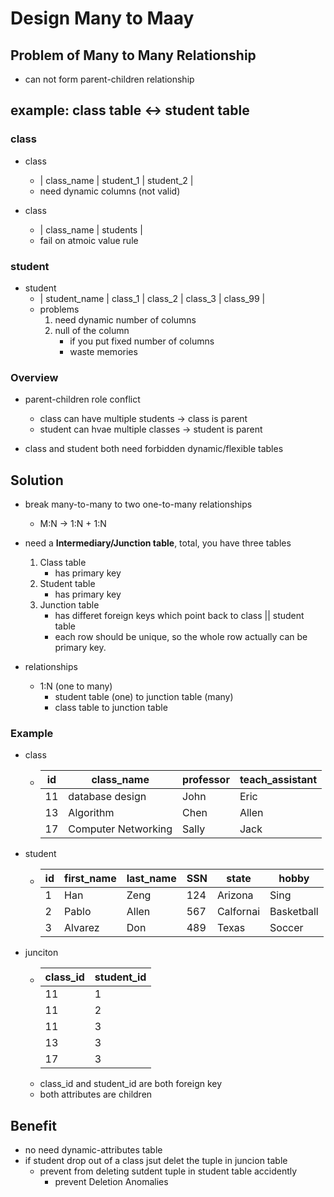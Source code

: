 # Design Many to Maay

## Problem of Many to Many Relationship
* can not form parent-children relationship



## example: class table <-> student table


### class
* class
    * | class_name | student_1 | student_2 |
    * need dynamic columns (not valid)

* class
    * | class_name | students |
    * fail on atmoic value rule

### student
* student
    * | student_name | class_1 | class_2 | class_3 | class_99 |
    * problems
        1. need dynamic number of columns
        2. null of the column
            * if you put fixed number of columns
            * waste memories

### Overview
* parent-children role conflict
    * class can have multiple students -> class is parent
    * student can hvae multiple classes -> student is parent

* class and student both need forbidden dynamic/flexible tables

## Solution
* break many-to-many to two one-to-many relationships
    * M:N -> 1:N + 1:N
* need a **Intermediary/Junction table**, total, you have three tables
    1. Class table
        * has primary key
    2. Student table
        * has primary key
    3. Junction table
        * has differet foreign keys which point back to class || student table
        * each row should be unique, so the whole row actually can be primary key.

* relationships
    * 1:N (one to many)
        * student table (one) to junction table (many)
        * class table to junction table


### Example
* class
    * | id | class_name | professor | teach_assistant |
      | -- | -- | -- | -- |
      | 11 | database design | John | Eric |
      | 13 | Algorithm | Chen | Allen |
      | 17 | Computer Networking | Sally | Jack |
* student
    * | id | first_name | last_name | SSN | state | hobby |
      | -- | -- | --| -- | -- | -- |
      | 1 |  Han | Zeng | 124 | Arizona | Sing |
      | 2 | Pablo | Allen | 567 | Calfornai | Basketball |
      | 3 | Alvarez | Don | 489 | Texas | Soccer |
* junciton
    * | class_id | student_id |
      | -- | -- |
      | 11 | 1 |
      | 11 | 2 |
      | 11 | 3 |
      | 13 | 3 |
      |17 | 3 |
    * class_id and student_id are both foreign key
    * both attributes are children

## Benefit
* no need dynamic-attributes table
* if student drop out of a class jsut delet the tuple in juncion table
    * prevent from deleting sutdent tuple in student table accidently
        * prevent Deletion Anomalies
